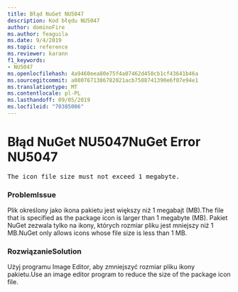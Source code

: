 ```yaml
---
title: Błąd NuGet NU5047
description: Kod błędu NU5047
author: dominoFire
ms.author: feaguila
ms.date: 9/4/2019
ms.topic: reference
ms.reviewer: karann
f1_keywords:
- NU5047
ms.openlocfilehash: 4a9460eea80e75f4a07462d450cb1cf43641b46a
ms.sourcegitcommit: a0807671386782021acb7588741390e6f07e94e1
ms.translationtype: MT
ms.contentlocale: pl-PL
ms.lasthandoff: 09/05/2019
ms.locfileid: "70385006"
---
```

# <a name="nuget-error-nu5047"></a><span data-ttu-id="e8d36-103">Błąd NuGet NU5047</span><span class="sxs-lookup"><span data-stu-id="e8d36-103">NuGet Error NU5047</span></span>

<pre>The icon file size must not exceed 1 megabyte.</pre>


### <a name="issue"></a><span data-ttu-id="e8d36-104">Problem</span><span class="sxs-lookup"><span data-stu-id="e8d36-104">Issue</span></span> 

<span data-ttu-id="e8d36-105">Plik określony jako ikona pakietu jest większy niż 1 megabajt (MB).</span><span class="sxs-lookup"><span data-stu-id="e8d36-105">The file that is specified as the package icon is larger than 1 megabyte (MB).</span></span> <span data-ttu-id="e8d36-106">Pakiet NuGet zezwala tylko na ikony, których rozmiar pliku jest mniejszy niż 1 MB.</span><span class="sxs-lookup"><span data-stu-id="e8d36-106">NuGet only allows icons whose file size is less than 1 MB.</span></span>


### <a name="solution"></a><span data-ttu-id="e8d36-107">Rozwiązanie</span><span class="sxs-lookup"><span data-stu-id="e8d36-107">Solution</span></span>

<span data-ttu-id="e8d36-108">Użyj programu Image Editor, aby zmniejszyć rozmiar pliku ikony pakietu.</span><span class="sxs-lookup"><span data-stu-id="e8d36-108">Use an image editor program to reduce the size of the package icon file.</span></span>
